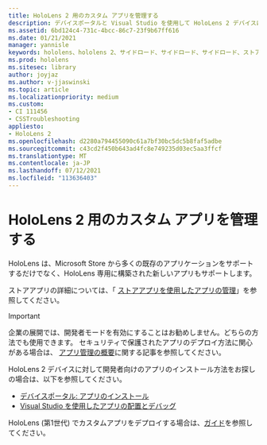 ```yaml
---
title: HoloLens 2 用のカスタム アプリを管理する
description: デバイスポータルと Visual Studio を使用して HoloLens 2 デバイスにカスタム holographic アプリをインストール、アンインストール、およびサイドロードする方法について説明します。
ms.assetid: 6bd124c4-731c-4bcc-86c7-23f9b67ff616
ms.date: 01/21/2021
manager: yannisle
keywords: hololens、hololens 2、サイドロード、サイドロード、サイドロード、ストア、uwp、アプリ、インストール
ms.prod: hololens
ms.sitesec: library
author: joyjaz
ms.author: v-jjaswinski
ms.topic: article
ms.localizationpriority: medium
ms.custom:
- CI 111456
- CSSTroubleshooting
appliesto:
- HoloLens 2
ms.openlocfilehash: d2280a794455090c61a7bf30bc5dc5b8faf5adbe
ms.sourcegitcommit: c43cd2f450b643ad4fc8e749235d03ec5aa3ffcf
ms.translationtype: MT
ms.contentlocale: ja-JP
ms.lasthandoff: 07/12/2021
ms.locfileid: "113636403"
---
```

# <a name="manage-custom-apps-for-hololens-2"></a>HoloLens 2 用のカスタム アプリを管理する

HoloLens は、Microsoft Store から多くの既存のアプリケーションをサポートするだけでなく、HoloLens 専用に構築された新しいアプリもサポートします。 

ストアアプリの詳細については、「 [ストアアプリを使用したアプリの管理](holographic-store-apps.md)」を参照してください。

> [!IMPORTANT]
> 企業の展開では、開発者モードを有効にすることはお勧めしません。どちらの方法でも使用できます。 セキュリティで保護されたアプリのデプロイ方法に関心がある場合は、 [アプリ管理の概要](app-deploy-overview.md)に関する記事を参照してください。

HoloLens 2 デバイスに対して開発者向けのアプリのインストール方法をお探しの場合は、以下を参照してください。

- [デバイスポータル: アプリのインストール](/windows/mixed-reality/develop/platform-capabilities-and-apis/using-the-windows-device-portal#installing-an-app)
- [Visual Studio を使用したアプリの配置とデバッグ](/windows/mixed-reality/develop/platform-capabilities-and-apis/using-visual-studio)

HoloLens (第1世代) でカスタムアプリをデプロイする場合は、[ガイド](holographic-custom-apps.md)を参照してください。
